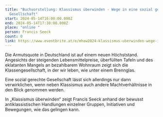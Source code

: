 ```yaml
---
title: "Buchvorstellung: Klassismus überwinden - Wege in eine sozial gerechte
  Gesellschaft"
start: 2024-05-14T16:00:00.000Z
end: 2024-05-14T17:30:00.000Z
place: "online "
person: Francis Seeck
count: 0
link: https://www.eventbrite.at/e/mhaw2024-klassismus-uberwinden-wege-in-eine-sozial-gerechte-gesellschaft-tickets-893642307197
---
```

<!--StartFragment-->

Die Armutsquote in Deutschland ist auf einem neuen Höchststand. Angesichts der steigenden Lebensmittelpreise, überfüllten Tafeln und des eklatanten Mangels an bezahlbarem Wohnraum zeigt sich die Klassengesellschaft, in der wir leben, wie unter einem Brennglas.

Eine sozial gerechte Gesellschaft lässt sich allerdings nur dann verwirklichen, wenn neben Klassismus auch andere Machtverhältnisse in den Blick genommen werden.

In „Klassismus überwinden“ zeigt Francis Seeck anhand der bewusst antiklassistischen Handlungen einzelner Gruppen, Initiativen und Bewegungen, wie das gelingen kann.

<!--EndFragment-->